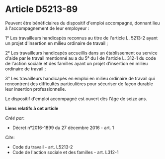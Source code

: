 # Article D5213-89

Peuvent être bénéficiaires du dispositif d'emploi accompagné, donnant lieu à l'accompagnement de leur employeur : 

1° Les travailleurs handicapés reconnus au titre de l'article L. 5213-2 ayant un projet d'insertion en milieu ordinaire de
travail ; 

2° Les travailleurs handicapés accueillis dans un établissement ou service d'aide par le travail mentionné au a du 5° du I de
l'article L. 312-1 du code de l'action sociale et des familles ayant un projet d'insertion en milieu ordinaire de travail ; 

3° Les travailleurs handicapés en emploi en milieu ordinaire de travail qui rencontrent des difficultés particulières pour
sécuriser de façon durable leur insertion professionnelle. 

Le dispositif d'emploi accompagné est ouvert dès l'âge de seize ans.

**Liens relatifs à cet article**

_Créé par_:

  - Décret n°2016-1899 du 27 décembre 2016 - art. 1

_Cite_:

  - Code du travail - art. L5213-2
  - Code de l'action sociale et des familles - art. L312-1
